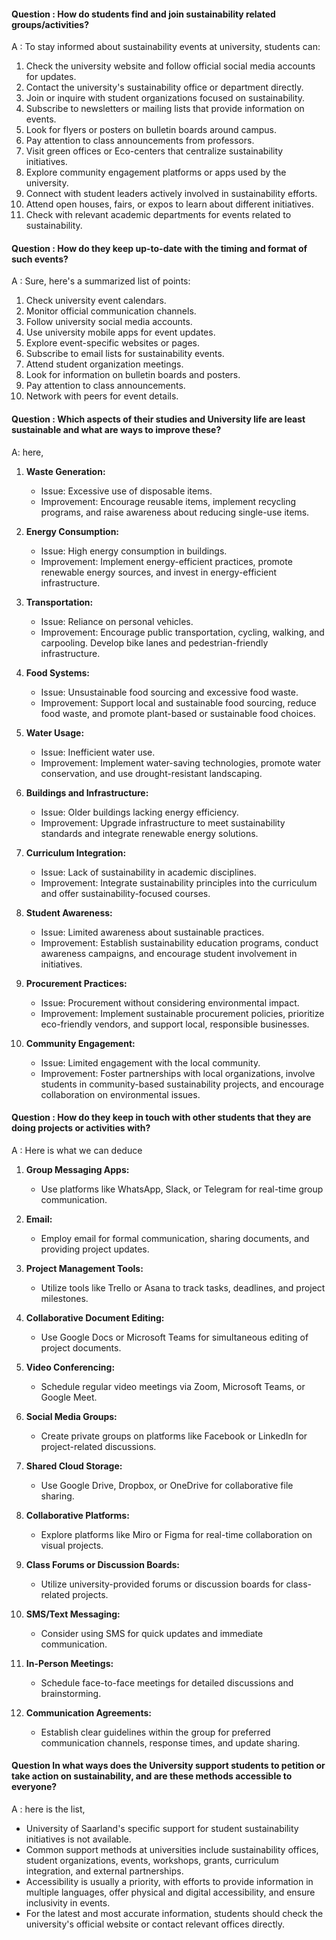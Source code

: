#### Question : How do students find and join sustainability related groups/activities?
A : To stay informed about sustainability events at university, students can:
1. Check the university website and follow official social media accounts for updates.
2. Contact the university's sustainability office or department directly.
3. Join or inquire with student organizations focused on sustainability.
4. Subscribe to newsletters or mailing lists that provide information on events.
5. Look for flyers or posters on bulletin boards around campus.
6. Pay attention to class announcements from professors.
7. Visit green offices or Eco-centers that centralize sustainability initiatives.
8. Explore community engagement platforms or apps used by the university.
9. Connect with student leaders actively involved in sustainability efforts.
10. Attend open houses, fairs, or expos to learn about different initiatives.
11. Check with relevant academic departments for events related to sustainability.
#### Question : How do they keep up-to-date with the timing and format of such events?
A : Sure, here's a summarized list of points:
1. Check university event calendars.
2. Monitor official communication channels.
3. Follow university social media accounts.
4. Use university mobile apps for event updates.
5. Explore event-specific websites or pages.
6. Subscribe to email lists for sustainability events.
7. Attend student organization meetings.
8. Look for information on bulletin boards and posters.
9. Pay attention to class announcements.
10. Network with peers for event details.
#### Question : Which aspects of their studies and University life are least sustainable and what are ways to improve these?
A: here, 
1. **Waste Generation:**
   - Issue: Excessive use of disposable items.
   - Improvement: Encourage reusable items, implement recycling programs, and raise awareness about reducing single-use items.

2. **Energy Consumption:**
   - Issue: High energy consumption in buildings.
   - Improvement: Implement energy-efficient practices, promote renewable energy sources, and invest in energy-efficient infrastructure.

3. **Transportation:**
   - Issue: Reliance on personal vehicles.
   - Improvement: Encourage public transportation, cycling, walking, and carpooling. Develop bike lanes and pedestrian-friendly infrastructure.

4. **Food Systems:**
   - Issue: Unsustainable food sourcing and excessive food waste.
   - Improvement: Support local and sustainable food sourcing, reduce food waste, and promote plant-based or sustainable food choices.

5. **Water Usage:**
   - Issue: Inefficient water use.
   - Improvement: Implement water-saving technologies, promote water conservation, and use drought-resistant landscaping.

6. **Buildings and Infrastructure:**
   - Issue: Older buildings lacking energy efficiency.
   - Improvement: Upgrade infrastructure to meet sustainability standards and integrate renewable energy solutions.

7. **Curriculum Integration:**
   - Issue: Lack of sustainability in academic disciplines.
   - Improvement: Integrate sustainability principles into the curriculum and offer sustainability-focused courses.

8. **Student Awareness:**
   - Issue: Limited awareness about sustainable practices.
   - Improvement: Establish sustainability education programs, conduct awareness campaigns, and encourage student involvement in initiatives.

9. **Procurement Practices:**
   - Issue: Procurement without considering environmental impact.
   - Improvement: Implement sustainable procurement policies, prioritize eco-friendly vendors, and support local, responsible businesses.

10. **Community Engagement:**
    - Issue: Limited engagement with the local community.
    - Improvement: Foster partnerships with local organizations, involve students in community-based sustainability projects, and encourage collaboration on environmental issues.
#### Question : How do they keep in touch with other students that they are doing projects or activities with?
A : Here is what we can deduce
1. **Group Messaging Apps:**
   - Use platforms like WhatsApp, Slack, or Telegram for real-time group communication.

2. **Email:**
   - Employ email for formal communication, sharing documents, and providing project updates.

3. **Project Management Tools:**
   - Utilize tools like Trello or Asana to track tasks, deadlines, and project milestones.

4. **Collaborative Document Editing:**
   - Use Google Docs or Microsoft Teams for simultaneous editing of project documents.

5. **Video Conferencing:**
   - Schedule regular video meetings via Zoom, Microsoft Teams, or Google Meet.

6. **Social Media Groups:**
   - Create private groups on platforms like Facebook or LinkedIn for project-related discussions.

7. **Shared Cloud Storage:**
   - Use Google Drive, Dropbox, or OneDrive for collaborative file sharing.

8. **Collaborative Platforms:**
   - Explore platforms like Miro or Figma for real-time collaboration on visual projects.

9. **Class Forums or Discussion Boards:**
   - Utilize university-provided forums or discussion boards for class-related projects.

10. **SMS/Text Messaging:**
    - Consider using SMS for quick updates and immediate communication.

11. **In-Person Meetings:**
    - Schedule face-to-face meetings for detailed discussions and brainstorming.

12. **Communication Agreements:**
    - Establish clear guidelines within the group for preferred communication channels, response times, and update sharing.
#### Question In what ways does the University support students to petition or take action on sustainability, and are these methods accessible to everyone?
A : here is the list,
- University of Saarland's specific support for student sustainability initiatives is not available.
- Common support methods at universities include sustainability offices, student organizations, events, workshops, grants, curriculum integration, and external partnerships.
- Accessibility is usually a priority, with efforts to provide information in multiple languages, offer physical and digital accessibility, and ensure inclusivity in events.
- For the latest and most accurate information, students should check the university's official website or contact relevant offices directly.